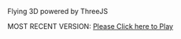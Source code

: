 Flying 3D powered by ThreeJS

MOST RECENT VERSION: [Please Click here to Play](https://rawcdn.githack.com/alperenbutun/Flying-3d/5603b1f/index.html)

